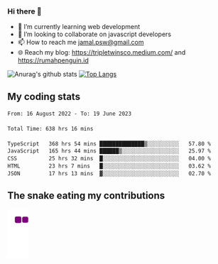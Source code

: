 ### Hi there 👋

<!--
**padepokanpenguin/padepokanpenguin** is a ✨ _special_ ✨ repository because its `README.md` (this file) appears on your GitHub profile.
-->

- 🌱 I’m currently learning  web development
- 👯 I’m looking to collaborate on javascript developers
- 📫 How to reach me jamal.psw@gmail.com
- 🌐 Reach my blog:
   https://tripletwinsco.medium.com/ and
   https://rumahpenguin.id

![Anurag's github stats](https://github-readme-stats.vercel.app/api?username=padepokanpenguin&count_private=true&disable_animations=false&show_icons=true&theme=default)
[![Top Langs](https://github-readme-stats.vercel.app/api/top-langs/?username=padepokanpenguin&theme=default&layout=compact)](https://github.com/padepokanpenguin)

## My coding stats

<!--START_SECTION:waka-->

```txt
From: 16 August 2022 - To: 19 June 2023

Total Time: 638 hrs 16 mins

TypeScript   368 hrs 54 mins ██████████████▒░░░░░░░░░░   57.80 %
JavaScript   165 hrs 44 mins ██████▒░░░░░░░░░░░░░░░░░░   25.97 %
CSS          25 hrs 32 mins  █░░░░░░░░░░░░░░░░░░░░░░░░   04.00 %
HTML         23 hrs 7 mins   █░░░░░░░░░░░░░░░░░░░░░░░░   03.62 %
JSON         17 hrs 13 mins  ▓░░░░░░░░░░░░░░░░░░░░░░░░   02.70 %
```

<!--END_SECTION:waka-->


## The snake eating my contributions
![snake gif](https://github.com/padepokanpenguin/padepokanpenguin/blob/output/github-contribution-grid-snake.gif)
